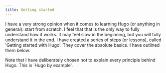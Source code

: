 ```yaml
---
title: Getting started
---
```


I have a very strong opinion when it comes to learning Hugo (or anything in general): start from scratch. I feel that that is the only way to fully understand how it works. It may feel slow in the beginning, but you will fully understand it in the end. I have created a series of steps (or lessons), called 'Getting started with Hugo'. They cover the absolute basics. I have outlined them below.

Note that I have deliberately chosen not to explain every principle behind Hugo. This is 'Hugo by example'.